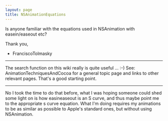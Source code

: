```yaml
---
layout: page
title: NSAnimationEquations
---
```


Is anyone familiar with the equations used in NSAnimation with easein/easeout etc?

Thank you,

- FranciscoTolmasky

----
The search function on this wiki really is quite useful ... :-)  See: AnimationTechniquesAndCocoa for a general topic page and links to other relevant pages. That's a good starting point.

----
No I took the time to do that before, what I was hoping someone could shed some light on is how easineaseout is an S curve, and thus maybe point me to the appropriate s curve equation.  What I'm doing requires my animations to be as similar as possible to Apple's standard ones, but without using NSAnimation.

